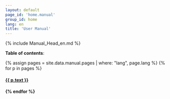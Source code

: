 ```yaml
---
layout: default
page_id: 'home.manual'
group_id: home
lang: en
title: 'User Manual'
---
```

{% include Manual_Head_en.md %}

**Table of contents**:  

{% assign pages = site.data.manual.pages | where: "lang", page.lang %}
{% for p in pages %}
  <h4><a href="{{ site.home.url }}/{{ p.pattern }}">{{ p.text }}</a><h4>
{% endfor %}